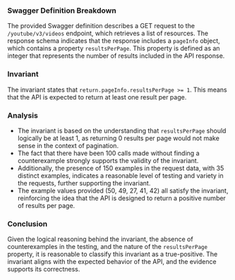 ### Swagger Definition Breakdown
The provided Swagger definition describes a GET request to the `/youtube/v3/videos` endpoint, which retrieves a list of resources. The response schema indicates that the response includes a `pageInfo` object, which contains a property `resultsPerPage`. This property is defined as an integer that represents the number of results included in the API response.

### Invariant
The invariant states that `return.pageInfo.resultsPerPage >= 1`. This means that the API is expected to return at least one result per page.

### Analysis
- The invariant is based on the understanding that `resultsPerPage` should logically be at least 1, as returning 0 results per page would not make sense in the context of pagination. 
- The fact that there have been 100 calls made without finding a counterexample strongly supports the validity of the invariant. 
- Additionally, the presence of 150 examples in the request data, with 35 distinct examples, indicates a reasonable level of testing and variety in the requests, further supporting the invariant.
- The example values provided (50, 49, 27, 41, 42) all satisfy the invariant, reinforcing the idea that the API is designed to return a positive number of results per page.

### Conclusion
Given the logical reasoning behind the invariant, the absence of counterexamples in the testing, and the nature of the `resultsPerPage` property, it is reasonable to classify this invariant as a true-positive. The invariant aligns with the expected behavior of the API, and the evidence supports its correctness.
